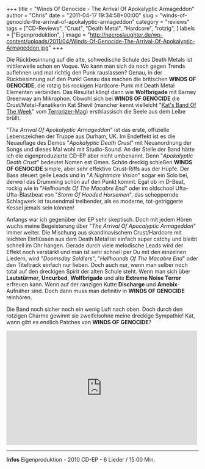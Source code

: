 +++
title = "Winds Of Genocide - The Arrival Of Apokalyptic Armageddon"
author = "Chris"
date = "2011-04-17 19:34:58+00:00"
slug = "winds-of-genocide-the-arrival-of-apokalyptic-armageddon"
category = "reviews"
tags = ["CD-Reviews", "Crust", "Death Metal", "Hardcore", "rotzig", ]
labels = ["Eigenproduktion", ]
image = "http://necroslaughter.de/wp-content/uploads/2011/04/Winds-Of-Genocide-The-Arrival-Of-Apokalyptic-Armageddon.jpg"
+++

Die Rückbesinnung auf die alte, schwedische Schule des Death Metals ist mittlerweile schon en Voque. Wo kann man sich da noch gegen Trends auflehnen und mal richtig den Punk rauslassen? Genau, in der Rückbesinnung auf den Punk! Genau das machen die britischen **WINDS OF GENOCIDE**, die rotzig bis rockigen Hardcore-Punk mit Death Metal Elementen verbinden. Das Resultat klingt dann wie **Wolfbrigade** mit Barney Greenway am Mikrophon. Obwohl sich bei **WINDS OF GENOCIDE** die Crust/Metal-Fanatikerin Kat Shevil (mancher kennt vielleicht "<a href="http://truecultheavymetal.com/blog6.php/kat%27s+band+of+the+week:">Kat's Band Of The Week</a>" vom <a href="http://truecultheavymetal.com/blog1.php">Terrorizer-Mag</a>) erstklassisch die Seele aus dem Leibe brüllt.

"_The Arrival Of Apokalyptic Armageddon_" ist das erste, offizielle Lebenszeichen der Truppe aus Durham, UK. Im Endeffekt ist es die Neuauflage des Demos "_Apokalyptic Death Crust_" mit Neuanordnung der Songs und dieses Mal wohl mit Studio-Sound. An der Stelle der Band hätte ich die eigenproduzierte CD-EP aber nicht umbenannt. Denn "_Apokalyptic Death Crust_" bedeutet Nomen est Omen. Schön dreckig schießen **WINDS OF GENOCIDE** simple, aber sehr effektive Crust-Riffs aus der Hüpfe. Der Bass steuert geile Leads und in "_A Nightmare Vision_" sogar ein Solo bei, derweil das Drumming schön auf den Punkt kommt. Egal ob im D-Beat, rockig wie in "_Hellhounds Of The Macabre End_" oder im oldschool Ufta-Ufta-Blastbeat von "_Storm Of Hooded Horsemen_", das scheppernde Schlagwerk ist tausendmal treibender, als es moderne, tot-getriggerte Kessel jemals sein können!

Anfangs war ich gegenüber der EP sehr skeptisch. Doch mit jedem Hören wuchs meine Begeisterung über "_The Arrival Of Apocalyptic Armageddon_" immer weiter. Die Mischung aus skandinavischem Crust/Hardcore mit leichten Einflüssen aus dem Death Metal ist einfach super catchy und bleibt schnell im Ohr hängen. Gerade durch viele melodische Leads wird der Effekt noch verstärkt und man ist sehr schnell per Du mit den einzelnen Liedern, wird "_Doomsday Soldiers_", "_Hellhounds Of The Macabre End_" oder den Titeltrack einfach nur lieben. Doch auch nur, wenn man selber noch total auf den dreckigen Spirit der alten Schule steht. Wenn man sich über **Lautstürmer**, **Uncurbed**, **Wolfbrigade** und alte **Extreme Noise Terror** erfreuen kann. Wenn auf der ranzigen Kutte **Discharge** und **Amebix**-Aufnäher sind. Doch dann muss man definitiv in **WINDS OF GENOCIDE** reinhören.

Die Band noch sicher noch ein wenig Luft nach oben. Doch durch den rotzigen Charme gewinnt sie zweifelsohne meine dreckige Sympathie! Kat, wann gibt es endlich Patches von **WINDS OF GENOCIDE**?



<iframe allowfullscreen="" frameborder="0" height="300" src="http://www.youtube.com/embed/MSEp6fQP-D0" title="YouTube video player" width="500"></iframe>



---
**Infos**
Eigenproduktion - 2010
CD-EP - 6 Lieder / 15:00 Min.
